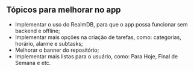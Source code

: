 ## Tópicos para melhorar no app
- Implementar o uso do RealmDB, para que o app possa funcionar sem backend e offline;
- Implementar mais opções na criação de tarefas, como: categorias, horário, alarme e subtasks;
- Melhorar o banner do repositório;
- Implementar mais listas para o usuário, como: Para Hoje, Final de Semana e etc.
